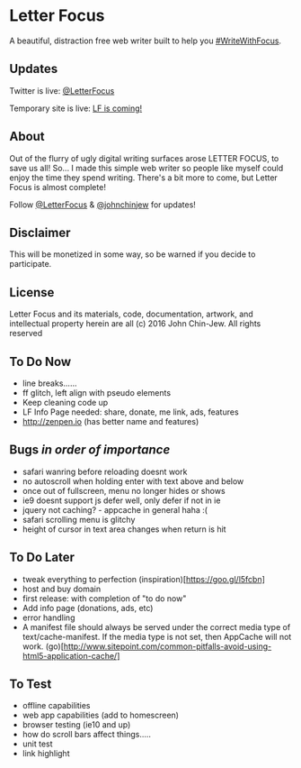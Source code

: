 # Letter Focus
A beautiful, distraction free web writer built to help you [#WriteWithFocus](http://twitter.com/search?q=%23WriteWithFocus).


## Updates
Twitter is live: [@LetterFocus](http://twitter.com/letterfocus)

Temporary site is live: [LF is coming!](http://bit.ly/LFocus)


## About
Out of the flurry of ugly digital writing surfaces arose LETTER FOCUS, to save us all! So... I made this simple web writer so people like myself could enjoy the time they spend writing. There's a bit more to come, but Letter Focus is almost complete!

Follow [@LetterFocus](http://twitter.com/letterfocus) & [@johnchinjew](http://twitter.com/johnchinjew) for updates!


## Disclaimer
This will be monetized in some way, so be warned if you decide to participate.


## License
Letter Focus and its materials, code, documentation, artwork, and intellectual property herein are all (c) 2016 John Chin-Jew. All rights reserved


## To Do Now
- line breaks......
- ff glitch, left align with pseudo elements
- Keep cleaning code up
- LF Info Page needed: share, donate, me link, ads, features
- http://zenpen.io (has better name and features)


## Bugs *in order of importance*
- safari wanring before reloading doesnt work
- no autoscroll when holding enter with text above and below
- once out of fullscreen, menu no longer hides or shows
- ie9 doesnt support js defer well, only defer if not in ie
- jquery not caching? - appcache in general haha :(
- safari scrolling menu is glitchy
- height of cursor in text area changes when return is hit


## To Do Later
- tweak everything to perfection (inspiration)[https://goo.gl/l5fcbn]
- host and buy domain
- first release: with completion of "to do now"
- Add info page (donations, ads, etc)
- error handling
- A manifest file should always be served under the correct media type of text/cache-manifest. If the media type is not set, then AppCache will not work. (go)[http://www.sitepoint.com/common-pitfalls-avoid-using-html5-application-cache/]


## To Test
- offline capabilities
- web app capabilities (add to homescreen)
- browser testing (ie10 and up)
- how do scroll bars affect things.....
- unit test
- link highlight
